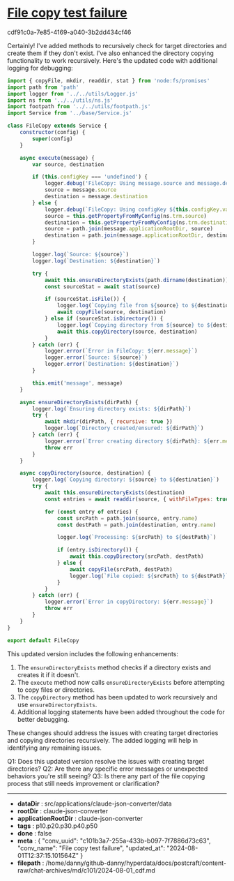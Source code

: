 # [File copy test failure](https://claude.ai/chat/c101b3a7-255a-433b-b097-7f7886d73c63)

cdf91c0a-7e85-4169-a040-3b2dd434cf46

 Certainly! I've added methods to recursively check for target directories and create them if they don't exist. I've also enhanced the directory copying functionality to work recursively. Here's the updated code with additional logging for debugging:

```javascript
import { copyFile, mkdir, readdir, stat } from 'node:fs/promises'
import path from 'path'
import logger from '../../utils/Logger.js'
import ns from '../../utils/ns.js'
import footpath from '../../utils/footpath.js'
import Service from '../base/Service.js'

class FileCopy extends Service {
    constructor(config) {
        super(config)
    }

    async execute(message) {
        var source, destination

        if (this.configKey === 'undefined') {
            logger.debug('FileCopy: Using message.source and message.destination')
            source = message.source
            destination = message.destination
        } else {
            logger.debug(`FileCopy: Using configKey ${this.configKey.value}`)
            source = this.getPropertyFromMyConfig(ns.trm.source)
            destination = this.getPropertyFromMyConfig(ns.trm.destination)
            source = path.join(message.applicationRootDir, source)
            destination = path.join(message.applicationRootDir, destination)
        }

        logger.log(`Source: ${source}`)
        logger.log(`Destination: ${destination}`)

        try {
            await this.ensureDirectoryExists(path.dirname(destination))
            const sourceStat = await stat(source)

            if (sourceStat.isFile()) {
                logger.log(`Copying file from ${source} to ${destination}`)
                await copyFile(source, destination)
            } else if (sourceStat.isDirectory()) {
                logger.log(`Copying directory from ${source} to ${destination}`)
                await this.copyDirectory(source, destination)
            }
        } catch (err) {
            logger.error(`Error in FileCopy: ${err.message}`)
            logger.error(`Source: ${source}`)
            logger.error(`Destination: ${destination}`)
        }

        this.emit('message', message)
    }

    async ensureDirectoryExists(dirPath) {
        logger.log(`Ensuring directory exists: ${dirPath}`)
        try {
            await mkdir(dirPath, { recursive: true })
            logger.log(`Directory created/ensured: ${dirPath}`)
        } catch (err) {
            logger.error(`Error creating directory ${dirPath}: ${err.message}`)
            throw err
        }
    }

    async copyDirectory(source, destination) {
        logger.log(`Copying directory: ${source} to ${destination}`)
        try {
            await this.ensureDirectoryExists(destination)
            const entries = await readdir(source, { withFileTypes: true })

            for (const entry of entries) {
                const srcPath = path.join(source, entry.name)
                const destPath = path.join(destination, entry.name)

                logger.log(`Processing: ${srcPath} to ${destPath}`)

                if (entry.isDirectory()) {
                    await this.copyDirectory(srcPath, destPath)
                } else {
                    await copyFile(srcPath, destPath)
                    logger.log(`File copied: ${srcPath} to ${destPath}`)
                }
            }
        } catch (err) {
            logger.error(`Error in copyDirectory: ${err.message}`)
            throw err
        }
    }
}

export default FileCopy
```

This updated version includes the following enhancements:

1. The `ensureDirectoryExists` method checks if a directory exists and creates it if it doesn't.
2. The `execute` method now calls `ensureDirectoryExists` before attempting to copy files or directories.
3. The `copyDirectory` method has been updated to work recursively and use `ensureDirectoryExists`.
4. Additional logging statements have been added throughout the code for better debugging.

These changes should address the issues with creating target directories and copying directories recursively. The added logging will help in identifying any remaining issues.

Q1: Does this updated version resolve the issues with creating target directories?
Q2: Are there any specific error messages or unexpected behaviors you're still seeing?
Q3: Is there any part of the file copying process that still needs improvement or clarification?

---

* **dataDir** : src/applications/claude-json-converter/data
* **rootDir** : claude-json-converter
* **applicationRootDir** : claude-json-converter
* **tags** : p10.p20.p30.p40.p50
* **done** : false
* **meta** : {
  "conv_uuid": "c101b3a7-255a-433b-b097-7f7886d73c63",
  "conv_name": "File copy test failure",
  "updated_at": "2024-08-01T12:37:15.101564Z"
}
* **filepath** : /home/danny/github-danny/hyperdata/docs/postcraft/content-raw/chat-archives/md/c101/2024-08-01_cdf.md